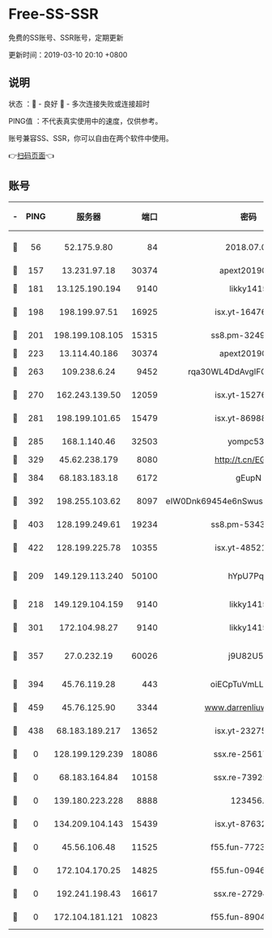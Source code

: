 # Free-SS-SSR

免费的SS账号、SSR账号，定期更新

更新时间：2019-03-10 20:10 +0800

## 说明

状态     ：🙂 - 良好 🙁 - 多次连接失败或连接超时

PING值   ：不代表真实使用中的速度，仅供参考。

账号兼容SS、SSR，你可以自由在两个软件中使用。

👉[扫码页面](https://liesauer.github.io/Free-SS-SSR/)👈

## 账号

|-|PING|服务器|端口|密码|加密方式|区域|
|:----:|:----:|:-----:|-----:|:----:|:----:|:----:|
|🙂|56|52.175.9.80|84|2018.07.07|chacha20-ietf-poly1305|HK|
|🙂|157|13.231.97.18|30374|apext2019006|chacha20|JP|
|🙂|181|13.125.190.194|9140|likky1415|aes-256-cfb|KR|
|🙂|198|198.199.97.51|16925|isx.yt-16476270|aes-256-cfb|US|
|🙂|201|198.199.108.105|15315|ss8.pm-32497481|aes-256-cfb|US|
|🙂|223|13.114.40.186|30374|apext2019006|chacha20|JP|
|🙂|263|109.238.6.24|9452|rqa30WL4DdAvgIFG6Fs3znzTa|aes-256-cfb|FR|
|🙂|270|162.243.139.50|12059|isx.yt-15276356|aes-256-cfb|US|
|🙂|281|198.199.101.65|15479|isx.yt-86988379|aes-256-cfb|US|
|🙂|285|168.1.140.46|32503|yompc535|aes-256-cfb|AU|
|🙂|329|45.62.238.179|8080|http://t.cn/EGJIyrl|rc4-md5|CA|
|🙂|384|68.183.183.18|6172|gEupN|aes-256-cfb|SG|
|🙂|392|198.255.103.62|8097|eIW0Dnk69454e6nSwuspv9DmS201tQ0D|aes-256-cfb|US|
|🙂|403|128.199.249.61|19234|ss8.pm-53433179|aes-256-cfb|SG|
|🙂|422|128.199.225.78|10355|isx.yt-48521973|aes-256-cfb|SG|
|🙂|209|149.129.113.240|50100|hYpU7PqP|chacha20-ietf-poly1305|CN|
|🙂|218|149.129.104.159|9140|likky1415|aes-256-cfb|HK|
|🙂|301|172.104.98.27|9140|likky1415|aes-256-cfb|JP|
|🙂|357|27.0.232.19|60026|j9U82U53|xchacha20-ietf-poly1305|HK|
|🙂|394|45.76.119.28|443|oiECpTuVmLLxk4Ts|aes-256-cfb|AU|
|🙂|459|45.76.125.90|3344|www.darrenliuwei.com|aes-256-cfb|AU|
|🙁|438|68.183.189.217|13652|isx.yt-23275887|aes-256-cfb|SG|
|🙁|0|128.199.129.239|18086|ssx.re-25617968|aes-256-cfb|SG|
|🙁|0|68.183.164.84|10158|ssx.re-73925133|aes-256-cfb|US|
|🙁|0|139.180.223.228|8888|123456..|aes-256-cfb|JP|
|🙁|0|134.209.104.143|15439|isx.yt-87632266|aes-256-cfb|SG|
|🙁|0|45.56.106.48|11525|f55.fun-77233289|aes-256-cfb|US|
|🙁|0|172.104.170.25|14825|f55.fun-09460253|aes-256-cfb|SG|
|🙁|0|192.241.198.43|16617|ssx.re-27294223|aes-256-cfb|US|
|🙁|0|172.104.181.121|10823|f55.fun-89043009|aes-256-cfb|SG|

